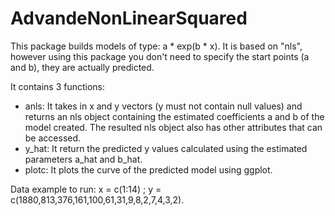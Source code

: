 # AdvandeNonLinearSquared

This package builds models of type: a * exp(b * x). It is based on "nls", however using this package you don't need to specify the start points (a and b), they are actually predicted.

It contains 3 functions:

- anls: It takes in x and y vectors (y must not contain null values) and returns an nls object containing the estimated coefficients a and b of the model created. The resulted nls object also has other attributes that can be accessed.
- y_hat: It return the predicted y values calculated using the estimated parameters a_hat and b_hat.
- plotc: It plots the curve of the predicted model using ggplot.

Data example to run: x = c(1:14) ; y = c(1880,813,376,161,100,61,31,9,8,2,7,4,3,2).

